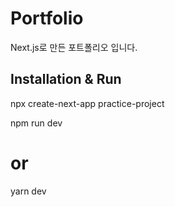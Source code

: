# Portfolio
Next.js로 만든 포트폴리오 입니다. 

## Installation & Run  
npx create-next-app practice-project

npm run dev
# or
yarn dev


